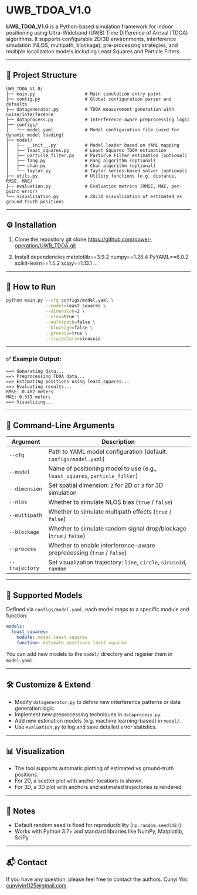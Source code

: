 # UWB_TDOA_V1.0

**UWB_TDOA_V1.0** is a Python-based simulation framework for indoor positioning using Ultra-Wideband (UWB) Time Difference of Arrival (TDOA) algorithms. It supports configurable 2D/3D environments, interference simulation (NLOS, multipath, blockage), pre-processing strategies, and multiple localization models including Least Squares and Particle Filters.

---

## 📁 Project Structure
```
UWB_TDOA_V1.0/
├── main.py                   # Main simulation entry point
├── config.py                 # Global configuration parser and defaults
├── datagenerator.py          # TDOA measurement generation with noise/interference
├── dataprocess.py            # Interference-aware preprocessing logic
├── configs/
│   └── model.yaml            # Model configuration file (used for dynamic model loading)
├── model/
│   ├── __init__.py           # Model loader based on YAML mapping
│   ├── least_squares.py      # Least Squares TDOA estimation
│   ├── particle_filter.py    # Particle Filter estimation (optional)
│   ├── fang.py               # Fang algorithm (optional)
│   ├── chan.py               # Chan algorithm (optional)
│   └── taylor.py             # Taylor series-based solver (optional)
├── utils.py                  # Utility functions (e.g. distance, RMSE, MAE)
├── evaluation.py             # Evaluation metrics (RMSE, MAE, per-point error)
└── visualization.py          # 2D/3D visualization of estimated vs ground-truth positions
```

---

## ⚙️ Installation
1. Clone the repository
git clone https://github.com/power-operation/UWB_TDOA.git

2. Install dependencies
matplotlib==3.9.2
numpy==1.26.4
PyYAML==6.0.2
scikit-learn==1.5.2
scipy==1.13.1
...

---

## 🚀 How to Run

```bash
python main.py --cfg configs/model.yaml \
               --model=least_squares \
               --dimension=2 \
               --nlos=true \
               --multipath=false \
               --blockage=false \
               --process=true \
               --trajectory=sinusoid
```

---

### ✅ Example Output:
```
==> Generating data...
==> Preprocessing TDOA data...
==> Estimating positions using least_squares...
==> Evaluating results...
RMSE: 0.482 meters
MAE: 0.379 meters
==> Visualizing...
```

---

## 🔧 Command-Line Arguments
| Argument        | Description                                                                 |
|---------------- |-----------------------------------------------------------------------------|
| `--cfg`         | Path to YAML model configuration (default: `configs/model.yaml`)            |
| `--model`       | Name of positioning model to use (e.g., `least_squares`, `particle_filter`) |
| `--dimension`   | Set spatial dimension: `2` for 2D or `3` for 3D simulation                  |
| `--nlos`        | Whether to simulate NLOS bias (`true` / `false`)                            |
| `--multipath`   | Whether to simulate multipath effects (`true` / `false`)                    |
| `--blockage`    | Whether to simulate random signal drop/blockage (`true` / `false`)          |
| `--process`     | Whether to enable interference-aware preprocessing (`true` / `false`)       |
| `--trajectory`  | Set visualization trajectory: `line`, `circle`, `sinusoid`, `random`        |

---

## 🧪 Supported Models
Defined via `configs/model.yaml`, each model maps to a specific module and function:
```yaml
models:
  least_squares:
    module: model.least_squares
    function: estimate_positions_least_squares
```
You can add new models to the `model/` directory and register them in `model.yaml`.

---

## 🛠️ Customize & Extend
- Modify `datagenerator.py` to define new interference patterns or data generation logic.
- Implement new preprocessing techniques in `dataprocess.py`.
- Add new estimation models (e.g. machine learning-based) in `model/`.
- Use `evaluation.py` to log and save detailed error statistics.

---

## 📊 Visualization
- The tool supports automatic plotting of estimated vs ground-truth positions.
- For 2D, a scatter plot with anchor locations is shown.
- For 3D, a 3D plot with anchors and estimated trajectories is rendered.

---

## 📌 Notes
- Default random seed is fixed for reproducibility (`np.random.seed(42)`).
- Works with Python 3.7+ and standard libraries like NumPy, Matplotlib, SciPy.

---

## 📬 Contact
If you have any question, please feel free to contact the authors. Cunyi Yin: cunyiyin1125@gmail.com.
